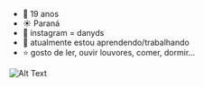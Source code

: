 - :blue_heart: 19 anos
- :sunny: Paraná
- :bell: instagram = danyds
- :city_sunset: atualmente estou aprendendo/trabalhando
-  :star: gosto de ler, ouvir louvores, comer, dormir...


![Alt Text](https://media.giphy.com/media/vFKqnCdLPNOKc/giphy.gif)
